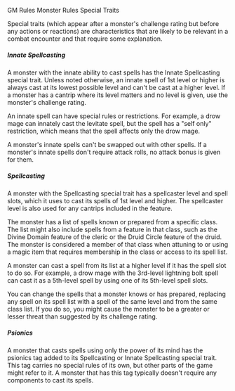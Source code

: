 GM Rules
Monster Rules
Special Traits
        <p>
          Special traits (which appear after a monster's challenge rating but before any actions or reactions) are characteristics that are likely to be relevant in a combat encounter and that require some explanation.
        </p>
        <h5>Innate Spellcasting</h5>
        <p>
          A monster with the innate ability to cast spells has the Innate Spellcasting special trait. Unless noted otherwise, an innate spell of 1st level or higher is always cast at its lowest possible level and can't be cast at a higher level. If a monster has a cantrip where its level matters and no level is given, use the monster's challenge rating.
        </p>
        <p>
          An innate spell can have special rules or restrictions. For example, a drow mage can innately cast the levitate spell, but the spell has a "self only" restriction, which means that the spell affects only the drow mage.
        </p>
        <p>
          A monster's innate spells can't be swapped out with other spells. If a monster's innate spells don't require attack rolls, no attack bonus is given for them.
        </p>
        <h5>Spellcasting</h5>
        <p>
          A monster with the Spellcasting special trait has a spellcaster level and spell slots, which it uses to cast its spells of 1st level and higher. The spellcaster level is also used for any cantrips included in the feature.
        </p>
        <p>
          The monster has a list of spells known or prepared from a specific class. The list might also include spells from a feature in that class, such as the Divine Domain feature of the cleric or the Druid Circle feature of the druid. The monster is considered a member of that class when attuning to or using a magic item that requires membership in the class or access to its spell list.
        </p>
        <p>
          A monster can cast a spell from its list at a higher level if it has the spell slot to do so. For example, a drow mage with the 3rd-level lightning bolt spell can cast it as a 5th-level spell by using one of its 5th-level spell slots.
        </p>
        <p>
          You can change the spells that a monster knows or has prepared, replacing any spell on its spell list with a spell of the same level and from the same class list. If you do so, you might cause the monster to be a greater or lesser threat than suggested by its challenge rating.
        </p>
        <h5>Psionics</h5>
        <p>
          A monster that casts spells using only the power of its mind has the psionics tag added to its Spellcasting or Innate Spellcasting special trait. This tag carries no special rules of its own, but other parts of the game might refer to it. A monster that has this tag typically doesn't require any components to cast its spells.
        </p>
